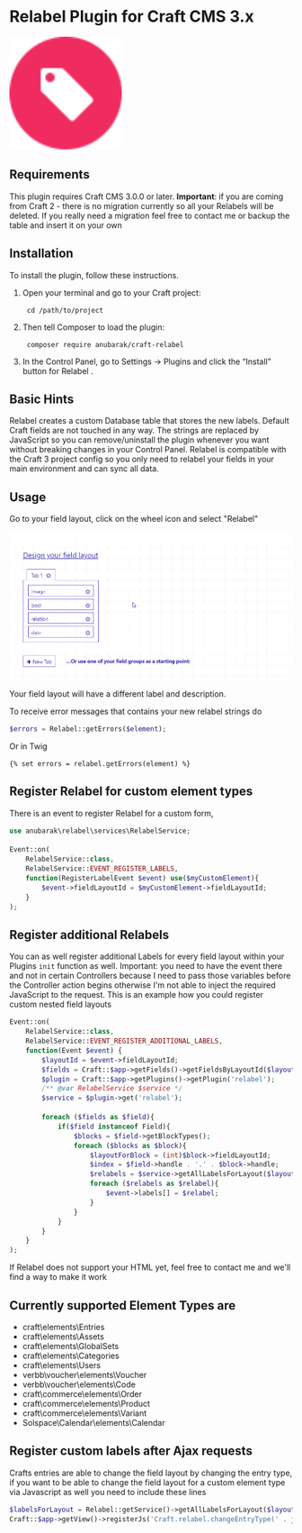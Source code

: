 # Relabel Plugin for Craft CMS 3.x


<img src="resources/img/icon.svg" alt="drawing" width="200"/>

## Requirements

This plugin requires Craft CMS 3.0.0 or later. **Important**: if you are coming from Craft 2 - there is no migration 
currently so all your Relabels will be deleted. If you really need a migration feel free to contact me or backup the table
and insert it on your own

## Installation

To install the plugin, follow these instructions.

1. Open your terminal and go to your Craft project:

        cd /path/to/project

2. Then tell Composer to load the plugin:

        composer require anubarak/craft-relabel

3. In the Control Panel, go to Settings → Plugins and click the “Install” button for Relabel .

## Basic Hints

Relabel creates a custom Database table that stores the new labels. Default Craft fields are not touched in any way.
The strings are replaced by JavaScript so you can remove/uninstall the plugin whenever you want without breaking changes in your Control Panel.
Relabel is compatible with the Craft 3 project config so you only need to relabel your fields in your main environment and can
sync all data.

## Usage

Go to your field layout, click on the wheel icon and select "Relabel"

![Screenshot](resources/img/Relabel.gif)

Your field layout will have a different label and description.

To receive error messages that contains your new relabel strings do

```php
$errors = Relabel::getErrors($element);
```

Or in Twig
```twig
{% set errors = relabel.getErrors(element) %}
```

## Register Relabel for custom element types

There is an event to register Relabel for a custom form, 

```PHP
use anubarak\relabel\services\RelabelService;

Event::on(
    RelabelService::class,
    RelabelService::EVENT_REGISTER_LABELS,
    function(RegisterLabelEvent $event) use($myCustomElement){
        $event->fieldLayoutId = $myCustomElement->fieldLayoutId;
    }
);
```

## Register additional Relabels

You can as well register additional Labels for every field layout within your Plugins `init` function as well. Important: you need
to have the event there and not in certain Controllers because I need to pass those variables before the Controller action begins otherwise I'm not able to inject 
the required JavaScript to the request. This is an example how you could register custom nested field layouts

```php
Event::on(
    RelabelService::class,
    RelabelService::EVENT_REGISTER_ADDITIONAL_LABELS,
    function(Event $event) {
        $layoutId = $event->fieldLayoutId;
        $fields = Craft::$app->getFields()->getFieldsByLayoutId($layoutId);
        $plugin = Craft::$app->getPlugins()->getPlugin('relabel');
        /** @var RelabelService $service */
        $service = $plugin->get('relabel');

        foreach ($fields as $field){
            if($field instanceof Field){
                $blocks = $field->getBlockTypes();
                foreach ($blocks as $block){
                    $layoutForBlock = (int)$block->fieldLayoutId;
                    $index = $field->handle . '.' . $block->handle;
                    $relabels = $service->getAllLabelsForLayout($layoutForBlock, $index);
                    foreach ($relabels as $relabel){
                        $event->labels[] = $relabel;
                    }
                }
            }
        }
    }
);
```

If Relabel does not support your HTML yet, feel free to contact me and we'll find a way to make it work

## Currently supported Element Types are
- craft\elements\Entries
- craft\elements\Assets
- craft\elements\GlobalSets
- craft\elements\Categories
- craft\elements\Users
- verbb\voucher\elements\Voucher
- verbb\voucher\elements\Code
- craft\commerce\elements\Order
- craft\commerce\elements\Product
- craft\commerce\elements\Variant
- Solspace\Calendar\elements\Calendar

## Register custom labels after Ajax requests

Crafts entries are able to change the field layout by changing the entry type, if you want to be able to change the field layout for a custom element type via Javascript as well you need to include these lines

```PHP
$labelsForLayout = Relabel::getService()->getAllLabelsForLayout($layout->id);
Craft::$app->getView()->registerJs('Craft.relabel.changeEntryType(' . json_encode($labelsForLayout) . ');');
```
